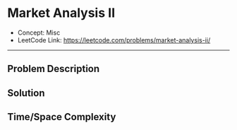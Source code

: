 # Market Analysis II

- Concept: Misc
- LeetCode Link: https://leetcode.com/problems/market-analysis-ii/

---

## Problem Description

## Solution

## Time/Space Complexity

